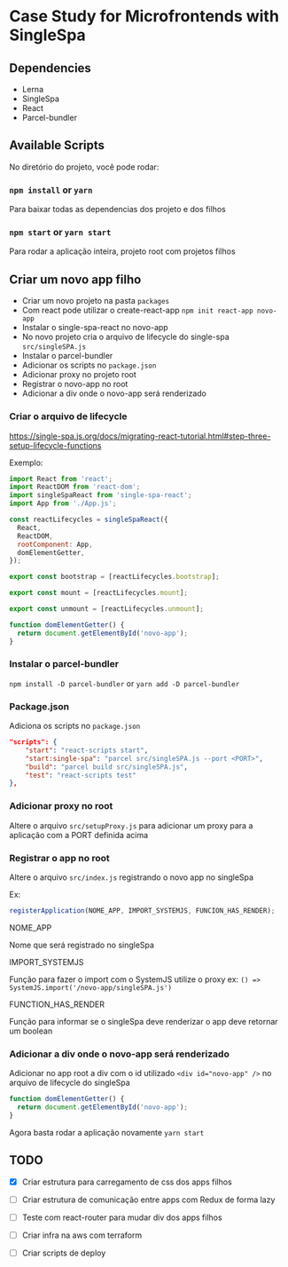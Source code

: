 # Case Study for Microfrontends with SingleSpa

## Dependencies

- Lerna
- SingleSpa
- React
- Parcel-bundler

## Available Scripts

No diretório do projeto, você pode rodar:

### `npm install` or `yarn`

Para baixar todas as dependencias dos projeto e dos filhos

### `npm start` or `yarn start`

Para rodar a aplicação inteira, projeto root com projetos filhos

## Criar um novo app filho

- Criar um novo projeto na pasta `packages`
- Com react pode utilizar o create-react-app `npm init react-app novo-app`
- Instalar o single-spa-react no novo-app
- No novo projeto cria o arquivo de lifecycle do single-spa `src/singleSPA.js`
- Instalar o parcel-bundler
- Adicionar os scripts no `package.json`
- Adicionar proxy no projeto root 
- Registrar o novo-app no root
- Adicionar a div onde o novo-app será renderizado

### Criar o arquivo de lifecycle

https://single-spa.js.org/docs/migrating-react-tutorial.html#step-three-setup-lifecycle-functions

Exemplo:

```js 
import React from 'react';
import ReactDOM from 'react-dom';
import singleSpaReact from 'single-spa-react';
import App from './App.js';

const reactLifecycles = singleSpaReact({
  React,
  ReactDOM,
  rootComponent: App,
  domElementGetter,
});

export const bootstrap = [reactLifecycles.bootstrap];

export const mount = [reactLifecycles.mount];

export const unmount = [reactLifecycles.unmount];

function domElementGetter() {
  return document.getElementById('novo-app');
}

```

### Instalar o parcel-bundler

`npm install -D parcel-bundler` or `yarn add -D parcel-bundler`

### Package.json

Adiciona os scripts no `package.json`

```json
"scripts": {
	"start": "react-scripts start",
	"start:single-spa": "parcel src/singleSPA.js --port <PORT>",
	"build": "parcel build src/singleSPA.js",
	"test": "react-scripts test"
},
```

### Adicionar proxy no root

Altere o arquivo `src/setupProxy.js` para adicionar um proxy para a aplicação com a PORT definida acima


### Registrar o app no root

Altere o arquivo `src/index.js` registrando o novo app no singleSpa

Ex:

```js
registerApplication(NOME_APP, IMPORT_SYSTEMJS, FUNCION_HAS_RENDER);
```

NOME_APP

Nome que será registrado no singleSpa

IMPORT_SYSTEMJS

Função para fazer o import com o SystemJS utilize o proxy ex: `() => SystemJS.import('/novo-app/singleSPA.js')`

FUNCTION_HAS_RENDER

Função para informar se o singleSpa deve renderizar o app deve retornar um boolean

### Adicionar a div onde o novo-app será renderizado

Adicionar no app root a div com o id utilizado `<div id="novo-app" />` no arquivo de lifecycle do singleSpa

```js
function domElementGetter() {
  return document.getElementById('novo-app');
}
```

Agora basta rodar a aplicação novamente `yarn start`

## TODO

- [x] Criar estrutura para carregamento de css dos apps filhos
- [ ] Criar estrutura de comunicação entre apps com Redux de forma lazy
- [ ] Teste com react-router para mudar div dos apps filhos
- [ ] Criar infra na aws com terraform
- [ ] Criar scripts de deploy

